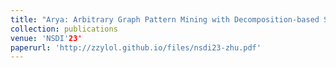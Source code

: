 ```yaml
---
title: "Arya: Arbitrary Graph Pattern Mining with Decomposition-based Sampling"
collection: publications
venue: 'NSDI'23'
paperurl: 'http://zzylol.github.io/files/nsdi23-zhu.pdf'
---
```



